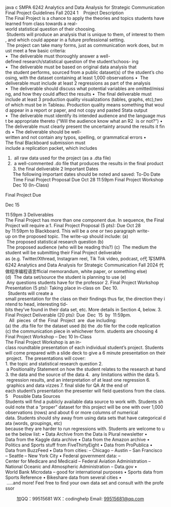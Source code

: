 java c
SMPA 6242 
Analytics and Data Analysis for Strategic Communication 
Final Project Guidelines 
Fall 2024 
1    Project Description The Final Project is a chance to apply the theories and topics students have learned from class towards a real-world statistical question of their choosing.  Students will produce an analysis that is unique to them, of interest to them, and which could appear in a future professional setting.  The project can take many forms, just as communication work does, but must meet a few basic criteria:
•  The deliverable must thoroughly answer a well-defined research/statistical question of the student’schoos- ing
•  The deliverable must be based on original data analysis that the student performs, sourced from a public dataset(s) of the student’s choosing, with the dataset containing at least 1,000 observations
•  The deliverable must include at least 2 regressions as part of the analysis
•  The deliverable should discuss what potential variables are omitted/missing, and how they could affect the results
•  The final deliverable must include at least 3 production quality visualizations (tables, graphs, etc),two of which must be in Tableau. Production quality means something that would appear in a report or paper, and not copy and pasted Stata output
•  The deliverable must identify its intended audience and the language must be appropriate thereto (“Will the audience know what an R2  is or not?”)
• The deliverable must clearly present the uncertainty around the results it finds
• The deliverable should be well-written and not contain any typos, spelling, or grammatical errors
• The final Blackboard submission must include a replication packet, which includes
1.  all raw data used for the project (as a .dta file)
2.  a well-commented .do file that produces the results in the final product
3. the final deliverable
2 Important Dates 
The following important dates should be noted and saved:
To-Do Date Time 
Final Project Proposal Due 
Oct 28 
11:59pm 
Final Project Workshop 
Dec 10 
(In-Class) 

Final Project Due 

Dec 15 

11:59pm 
3 Deliverables 
The Final Project has more than one component due. In sequence, the Final Project will require a:1. Final Project Proposal (5 pts): Due Oct 28 by 11:59pm to Blackboard. This will be a one or two paragraph
write-up on the proposed topic. The write-up should include:
(a)  The proposed statistical research question
(b)  The proposed audience (who will be reading this?)
(c)  The medium the student will be submitting their Final Project deliverable as (e.g. Twitter/Xthread, Instagram reel, Tik Tok video, podcast, o代 写SMPA 6242 Analytics and Data Analysis for Strategic Communication Fall 2024
代做程序编程语言fficial memorandum, white paper, or something else)
(d)  The data set/source the student is planning to use
(e)  Any questions students have for the professor
2. Final Project Workshop Presentation (5 pts): Taking place in-class on  Dec 10.   Students will create a small presentation for the class on their findings thus far, the direction they intend to head, interesting tid-bits they’ve found in their data set, etc. More details in Section 4, below.
3. Final Project Deliverable (20 pts): Due  Dec  15  by  11:59pm.    All  pieces  of the  Final  Project  are  due including:
(a) the .dta file for the dataset used
(b) the .do file for the code replication
(c) the communication piece in whichever form. students are choosing
4 Final Project Workshop –  Dec 10 In-Class The Final Project Workshop is an in-class roundtable presentation of each individual student’s project. Students will come prepared with a slide deck to give a 6 minute presentation on their project.  The presentations will cover:
1. the topic and statistical research question
2.  a Positionality Statement on how the student relates to the research at hand
3. the data and the source of the data
4.  any limitations within the data
5.  regression results, and an interpretation of at least one regression
6.  graphics and data vizzes
7. final slide for QA
At the end of each student’s presentation the presenter will field questions from the class.
5    Possible Data Sources 
Students will find a publicly available data source to work with. Students should note that a “proper” dataset for this project will be one with over 1,000 observations (rows) and about 6 or more columns of numerical data. Students should shy away from using data sets that have categorical data (words, groupings, etc) because they are harder to run regressions with. Students are welcome to use the below list:
• Data Archive from the Data is Plural newsletter
• Data from the Kaggle data archive 
• Data from the Amazon archive 
• Politics and Sports stuff from FiveThirtyEight 
• Data from ProPublica 
• Data from BuzzFeed 
• Data from cities:
– Chicago 
– Austin 
– San Francisco 
– Seattle 
– New York City 
• Federal government data:
– Center for Medicare and Medicaid 
– Federal Aviation Administration 
– National Oceanic and Atmospheric Administration 
– Data.gov 
• World Bank Microdata – good for international purposes
• Sports data from Sports Reference 
• Bikeshare data from several cities
•  .....and more! Feel free to find your own data set and consult with the professor







         
加QQ：99515681  WX：codinghelp  Email: 99515681@qq.com
